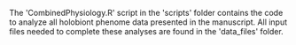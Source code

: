 The 'CombinedPhysiology.R' script in the 'scripts' folder contains the code to analyze all holobiont phenome data presented in the manuscript.
All input files needed to complete these analyses are found in the 'data_files' folder. 
